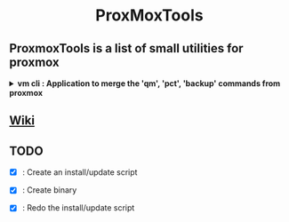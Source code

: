 <div align="center">


# ProxMoxTools

</div>

## ProxmoxTools is a list of small utilities for proxmox


<details>
<summary><strong>vm cli : Application to merge the 'qm', 'pct', 'backup' commands from proxmox</strong></summary>

<br/>

![proxmox](https://img.shields.io/static/v1?label=Proxmox&message=v7.x%5E&color=5c5c5c&labelColor=E57000&style=flat-square&logo=proxmox&logoColor=000000)

<img src="https://github.com/Xenxia/ProxmoxTools/blob/main/img/vm-list.gif?raw=true" alt="" />


</details>

## [Wiki](https://github.com/Xenxia/ProxmoxTool/wiki)

## TODO

- [x] : Create an install/update script
- [x] : Create binary
- [x] : Redo the install/update script



